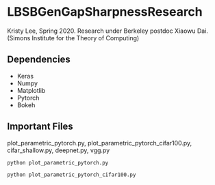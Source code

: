 # LBSBGenGapSharpnessResearch
Kristy Lee, Spring 2020. Research under Berkeley postdoc Xiaowu Dai. (Simons Institute for the Theory of Computing)
## Dependencies 
- Keras
- Numpy
- Matplotlib
- Pytorch
- Bokeh

## Important Files
plot_parametric_pytorch.py, plot_parametric_pytorch_cifar100.py, cifar_shallow.py, deepnet.py, vgg.py

```
python plot_parametric_pytorch.py
```

```
python plot_parametric_pytorch_cifar100.py
```
